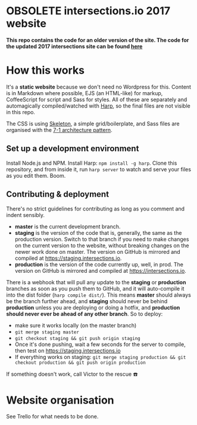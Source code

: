 # OBSOLETE intersections.io 2017 website

**This repo contains the code for an older version of the site. The code for the updated 2017 intersections site can be found [here](https://github.com/mat-intersections/intersections_redux/)**

# How this works

It's a **static website** because we don't need no Wordpress for this. Content is in Markdown where possible, EJS (an HTML-like) for markup, CoffeeScript for script and Sass for styles. All of these are separately and automagically compiled/watched with [Harp](http://harpjs.com), so the final files are not visible in this repo.

The CSS is using [Skeleton](http://getskeleton.com), a simple grid/boilerplate, and Sass files are organised with the [7-1 architecture pattern](https://sass-guidelin.es/#architecture).

## Set up a development environment

Install Node.js and NPM. Install Harp: `npm install -g harp`. Clone this repository, and from inside it, run `harp server` to watch and serve your files as you edit them. Boom.

## Contributing & deployment

There's no strict guidelines for contributing as long as you comment and indent sensibly.

* **master** is the current development branch.
* **staging** is the version of the code that is, generally, the same as the production version. Switch to that branch if you need to make changes on the current version to the website, without breaking changes on the newer work done on master. The version on GitHub is mirrored and compiled at https://staging.intersections.io.
* **production** is the version of the code currently up, well, in prod. The version on GitHub is mirrored and compiled at https://intersections.io.

There is a webhook that will pull any update to the **staging** or **production** branches as soon as you push them to GitHub, and it will auto-compile it into the dist folder (`harp compile dist/`). This means **master** should always be the branch further ahead, and **staging** should never be behind **production** unless you are deploying or doing a hotfix, and **production should never ever be ahead of any other branch**. So to deploy:

* make sure it works locally (on the master branch)
* `git merge staging master`
* `git checkout staging && git push origin staging`
* Once it's done pushing, wait a few seconds for the server to compile, then test on https://staging.intersections.io
* If everything works on staging: `git merge staging production && git checkout production && git push origin production`

If something doesn't work, call Victor to the rescue ☎️

# Website organisation

See Trello for what needs to be done.
